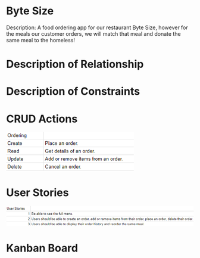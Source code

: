 # Byte Size
Description: A food ordering app for our restaurant Byte Size, however for the meals our customer orders, we will match that meal and donate the same meal to the homeless!

# Description of Relationship


# Description of Constraints


# CRUD Actions
![CRUDChart](CRUD.png)

# User Stories
![UserStories](USTR.png)

# Kanban Board